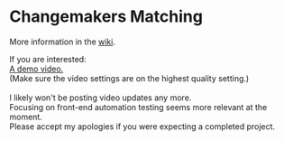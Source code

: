 # Changemakers Matching

More information in the [wiki](https://github.com/jlmacle/changemakers-matching_frontend/wiki).


If you are interested:
<br>
[A demo video.](https://drive.google.com/file/d/12GV8LlG7j66gsDbz-ll7Hhc_IWSNLpj8/view?usp=sharing)<br>
(Make sure the video settings are on the highest quality setting.)
<br><br>
I likely won't be posting video updates any more.<br>
Focusing on front-end automation testing seems more relevant at the moment.<br>
Please accept my apologies if you were expecting a completed project.






